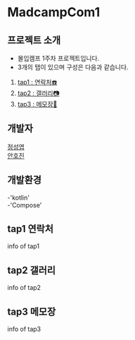 # MadcampCom1

## 프로젝트 소개
* 몰입캠프 1주차 프로젝트입니다. <br>
* 3개의 탭이 있으며 구성은 다음과 같습니다. <br>
1. [tap1 : 연락처☎️](#tap1-연락처)<br>
2. [tap2 : 갤러리📷](#tap2-갤러리)<br>
3. [tap3 : 메모장📝](#tap3-메모장)<br>

## 개발자
[정성엽](https://github.com/SungyeopJeong) <br>
[안호진](https://github.com/ahnhojin1026)
## 개발환경
-'kotlin'<br>
-'Compose'

## tap1 연락처
info of tap1

## tap2 갤러리
info of tap2

## tap3 메모장
info of tap3
